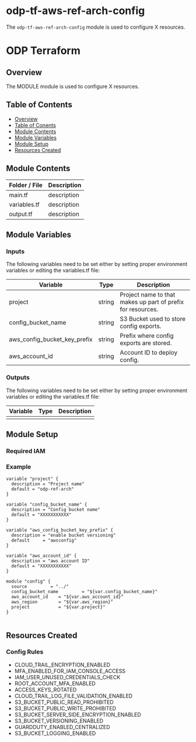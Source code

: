 # odp-tf-aws-ref-arch-config

The `odp-tf-aws-ref-arch-config` module is used to configure X resources.

# ODP Terraform 

## Overview <a name="s1"></a>

The MODULE  module is used to configure X resources.

## Table of Contents <a name="s2"></a>

* [Overview](#s1)
* [Table of Conents](#s2)
* [Module Contents](#s3)
* [Module Variables](#s4)
* [Module Setup](#s5)
* [Resources Created](#s6)


## Module Contents <a name="s3"></a>

| Folder / File      |  Description  |
|---          |---    |
| main.tf   |   description |
| variables.tf   |   description |
| output.tf   |   description |

## Module Variables  <a name="s4"></a>


### Inputs

The following variables need to be set either by setting proper environment variables or editing the variables.tf file:

| Variable      |  Type  |  Description  |
|---          |---        |---  | 
| project  |  string |   Project name to that makes up part of prefix for resources. |
| config_bucket_name  |  string |   S3 Bucket used to store config exports. |
| aws_config_bucket_key_prefix  |  string |   Prefix where config exports are stored. |
| aws_account_id  |  string |   Account ID to deploy config. |


### Outputs

The following variables need to be set either by setting proper environment variables or editing the variables.tf file:

| Variable      |  Type  |  Description  |
|---          |---        |---  | 
|   |   |    |

## Module Setup <a name="s5"></a>


### Required IAM


### Example


```
variable "project" {
  description = "Project name"
  default = "odp-ref-arch"
}

variable "config_bucket_name" {
  description = "Config bucket name"
  default = "XXXXXXXXXXX"
}

variable "aws_config_bucket_key_prefix" {
  description = "enable bucket versioning"
  default     = "awsconfig"
}

variable "aws_account_id" {
  description = "aws account ID"
  default = "XXXXXXXXXXX"
}

module "config" {
  source         = "../"
  config_bucket_name         = "${var.config_bucket_name}"
  aws_account_id    = "${var.aws_account_id}"
  aws_region        = "${var.aws_region}"
  project           = "${var.project}"  
}


```


## Resources Created <a name="s6"></a>

### Config Rules

* CLOUD_TRAIL_ENCRYPTION_ENABLED
* MFA_ENABLED_FOR_IAM_CONSOLE_ACCESS
* IAM_USER_UNUSED_CREDENTIALS_CHECK
* ROOT_ACCOUNT_MFA_ENABLED
* ACCESS_KEYS_ROTATED
* CLOUD_TRAIL_LOG_FILE_VALIDATION_ENABLED
* S3_BUCKET_PUBLIC_READ_PROHIBITED
* S3_BUCKET_PUBLIC_WRITE_PROHIBITED
* S3_BUCKET_SERVER_SIDE_ENCRYPTION_ENABLED
* S3_BUCKET_VERSIONING_ENABLED
* GUARDDUTY_ENABLED_CENTRALIZED
* S3_BUCKET_LOGGING_ENABLED